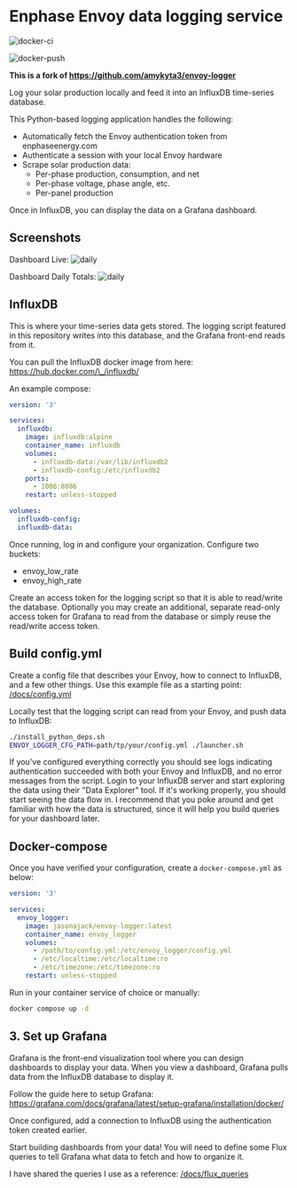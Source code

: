 # Enphase Envoy data logging service

![docker-ci](https://github.com/jasonajack/envoy-logger/actions/workflows/docker-build-ci.yml/badge.svg)

![docker-push](https://github.com/jasonajack/envoy-logger/actions/workflows/build-and-push.yml/badge.svg)

**This is a fork of https://github.com/amykyta3/envoy-logger**

Log your solar production locally and feed it into an InfluxDB time-series database.

This Python-based logging application handles the following:

- Automatically fetch the Envoy authentication token from enphaseenergy.com
- Authenticate a session with your local Envoy hardware
- Scrape solar production data:
  - Per-phase production, consumption, and net
  - Per-phase voltage, phase angle, etc.
  - Per-panel production

Once in InfluxDB, you can display the data on a Grafana dashboard.

## Screenshots

Dashboard Live:
![daily](docs/dashboard-live.png)

Dashboard Daily Totals:
![daily](docs/dashboard-daily-totals.png)

## InfluxDB

This is where your time-series data gets stored. The logging script featured in this repository writes into this database, and the Grafana front-end reads from it.

You can pull the InfluxDB docker image from here: https://hub.docker.com/\_/influxdb/

An example compose:

```yaml
version: '3'

services:
  influxdb:
    image: influxdb:alpine
    container_name: influxdb
    volumes:
      - influxdb-data:/var/lib/influxdb2
      - influxdb-config:/etc/influxdb2
    ports:
      - 1086:8086
    restart: unless-stopped

volumes:
  influxdb-config:
  influxdb-data:
```

Once running, log in and configure your organization. Configure two buckets:

- envoy_low_rate
- envoy_high_rate

Create an access token for the logging script so that it is able to read/write the database. Optionally you may create an additional, separate read-only access token for Grafana to read from the database or simply reuse the read/write access token.

## Build config.yml

Create a config file that describes your Envoy, how to connect to InfluxDB, and a few other things. Use this example file as a starting point: [/docs/config.yml](/docs/config.yml)

Locally test that the logging script can read from your Envoy, and push data to InfluxDB:

```bash
./install_python_deps.sh
ENVOY_LOGGER_CFG_PATH=path/tp/your/config.yml ./launcher.sh
```

If you've configured everything correctly you should see logs indicating authentication succeeded with both your Envoy and InfluxDB, and no error messages from the script. Login to your InfluxDB server and start exploring the data using their "Data Explorer" tool. If it's working properly, you should start seeing the data flow in. I recommend that you poke around and get familiar with how the data is structured, since it will help you build queries for your dashboard later.

## Docker-compose

Once you have verified your configuration, create a `docker-compose.yml` as below:

```yaml
version: '3'

services:
  envoy_logger:
    image: jasonajack/envoy-logger:latest
    container_name: envoy_logger
    volumes:
      - /path/to/config.yml:/etc/envoy_logger/config.yml
      - /etc/localtime:/etc/localtime:ro
      - /etc/timezone:/etc/timezone:ro
    restart: unless-stopped
```

Run in your container service of choice or manually:

```bash
docker compose up -d
```

## 3. Set up Grafana

Grafana is the front-end visualization tool where you can design dashboards to display your data. When you view a dashboard, Grafana pulls data from the InfluxDB database to display it.

Follow the guide here to setup Grafana: https://grafana.com/docs/grafana/latest/setup-grafana/installation/docker/

Once configured, add a connection to InfluxDB using the authentication token created earlier.

Start building dashboards from your data! You will need to define some Flux queries to tell Grafana what data to fetch and how to organize it.

I have shared the queries I use as a reference: [/docs/flux_queries](/docs/flux_queries)
